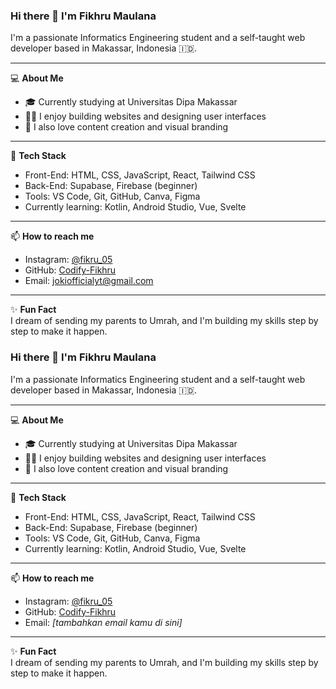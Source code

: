 ### Hi there 👋 I'm Fikhru Maulana

I'm a passionate Informatics Engineering student and a self-taught web developer based in Makassar, Indonesia 🇮🇩.

---

💻 **About Me**  
- 🎓 Currently studying at Universitas Dipa Makassar  
- 🧑‍💻 I enjoy building websites and designing user interfaces  
- 📸 I also love content creation and visual branding  

---

🚀 **Tech Stack**  
- Front-End: HTML, CSS, JavaScript, React, Tailwind CSS  
- Back-End: Supabase, Firebase (beginner)  
- Tools: VS Code, Git, GitHub, Canva, Figma  
- Currently learning: Kotlin, Android Studio, Vue, Svelte  

---

📫 **How to reach me**  
- Instagram: [@fikru_05](https://www.instagram.com/fikru_05/)  
- GitHub: [Codify-Fikhru](https://github.com/Codify-Fikhru)  
- Email: jokiofficialyt@gmail.com  

---

✨ **Fun Fact**  
I dream of sending my parents to Umrah, and I'm building my skills step by step to make it happen.  

<!--
**Codify-Fikhru/Codify-Fikhru** is a ✨ _special_ ✨ repository because its `README.md` (this file) appears on your GitHub profile.
-->
### Hi there 👋 I'm Fikhru Maulana

I'm a passionate Informatics Engineering student and a self-taught web developer based in Makassar, Indonesia 🇮🇩.

---

💻 **About Me**  
- 🎓 Currently studying at Universitas Dipa Makassar  
- 🧑‍💻 I enjoy building websites and designing user interfaces  
- 📸 I also love content creation and visual branding  

---

🚀 **Tech Stack**  
- Front-End: HTML, CSS, JavaScript, React, Tailwind CSS  
- Back-End: Supabase, Firebase (beginner)  
- Tools: VS Code, Git, GitHub, Canva, Figma  
- Currently learning: Kotlin, Android Studio, Vue, Svelte  

---

📫 **How to reach me**  
- Instagram: [@fikru_05](https://www.instagram.com/fikru_05/)  
- GitHub: [Codify-Fikhru](https://github.com/Codify-Fikhru)  
- Email: *[tambahkan email kamu di sini]*  

---

✨ **Fun Fact**  
I dream of sending my parents to Umrah, and I'm building my skills step by step to make it happen.  

<!--
**Codify-Fikhru/Codify-Fikhru** is a ✨ _special_ ✨ repository because its `README.md` (this file) appears on your GitHub profile.
-->

